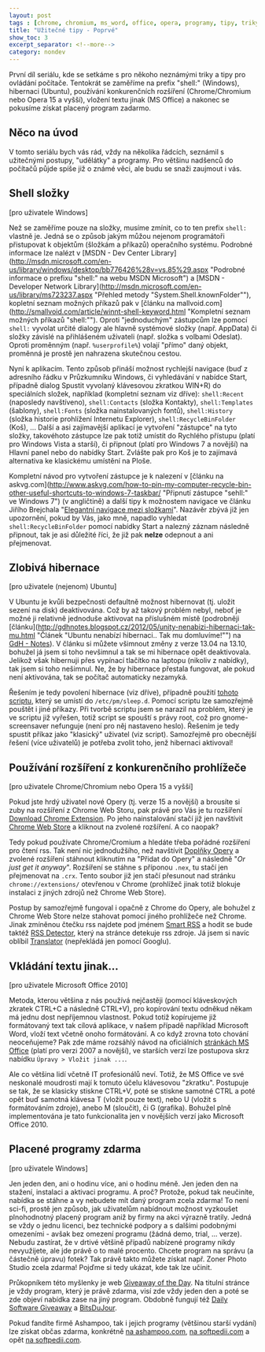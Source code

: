 ```yaml
---
layout: post
tags : [chrome, chromium, ms_word, office, opera, programy, tipy, triky, ubuntu, windows]
title: "Užitečné tipy - Poprvé"
show_toc: 3
excerpt_separator: <!--more-->
category: nondev
---
```


První díl seriálu, kde se setkáme s pro někoho neznámými triky a tipy pro ovládání počítače. Tentokrát se zaměříme na prefix "shell:" (Windows), hibernaci (Ubuntu), používání konkurenčních rozšíření (Chrome/Chromium nebo Opera 15 a vyšší), vložení textu jinak (MS Office) a nakonec se pokusíme získat placený program zadarmo.

<!--more-->

## Něco na úvod

V tomto seriálu bych vás rád, vždy na několika řádcích, seznámil s užitečnými postupy, "udělátky" a programy. Pro většinu nadšenců do počítačů půjde spíše již o známé věci, ale budu se snaži zaujmout i vás.

## Shell složky

[pro uživatele Windows]

Než se zaměříme pouze na složky, musíme zmínit, co to ten prefix `shell:` vlastně je. Jedná se o způsob jakým můžou nejenom programátoři přistupovat k objektům (šložkám a příkazů) operačního systému. Podrobné informace lze nalézt v [MSDN - Dev Center Library](http://msdn.microsoft.com/en-us/library/windows/desktop/bb776426%28v=vs.85%29.aspx "Podrobné informace o prefixu "shell:" na webu MSDN Microsoft") a [MSDN - <span>Developer Network </span>Library](http://msdn.microsoft.com/en-us/library/ms723237.aspx "Přehled metody "System.Shell.knownFolder""), kopletní seznam možných příkazů pak v [článku na mallvoid.com](http://smallvoid.com/article/winnt-shell-keyword.html "Kompletní seznam možných příkazů "shell:""). Oproti "jednoduchým" zástupcům lze pomocí `shell:` vyvolat určité dialogy ale hlavně systémové složky (např. AppData) či složky závislé na přihlášeném uživateli (např. složka s volbami Odeslat). Oproti proměnným (např. `%userprofile%`) volají "přímo" daný objekt, proměnná je prostě jen nahrazena skutečnou cestou.

Nyní k aplikacím. Tento způsob přináší možnost rychlejší navigace (buď z adresního řádku v Průzkumníku Windows, či vyhledávání v nabídce Start, případně dialog Spustit vyvolaný klávesovou zkratkou WIN+R) do speciálních složek, například (kompletní seznam viz dříve): `shell:Recent` (naposledy navštíveno), `shell:Contacts` (složka Kontakty), `shell:Templates` (šablony), `shell:Fonts` (složka nainstalovaných fontů), `shell:History` (složka historie prohlížení Internetu Explorer), `shell:RecycleBinFolder` (Koš), ... Další a asi zajímavější aplikací je vytvoření "zástupce" na tyto složky, takovéhoto zástupce lze pak totiž umístit do Rychlého přístupu (platí pro Windows Vista a starší), či připnout (platí pro Windows 7 a novější) na Hlavní panel nebo do nabídky Start. Zvlášte pak pro Koš je to zajímavá alternativa ke klasickému umístění na Ploše.

Kompletní návod pro vytvoření zástupce je k nalezení v [článku na askvg.com](http://www.askvg.com/how-to-pin-my-computer-recycle-bin-other-useful-shortcuts-to-windows-7-taskbar/ "Připnutí zástupce "sehll:" ve Windows 7") (v angličtině) a další tipy k možnostem navigace ve článku Jiřího Brejchala "[Elegantní navigace mezi složkami](http://www.jiribrejcha.net/2009/09/elegantni-navigace-mezi-slozkami/)". Nazávěr zbývá již jen upozornění, pokud by Vás, jako mně, napadlo vyhledat `shell:RecycleBinFolder` pomocí nabídky Start a nalezný záznam následně připnout, tak je asi důležité říci, že již pak **nelze** odepnout a ani přejmenovat.

## Zlobivá hibernace

[pro uživatele (nejenom) Ubuntu]

V Ubuntu je kvůli bezpečnosti defaultně možnost hibernovat (tj. uložit sezení na disk) deaktivována. Což by až takový problém nebyl, neboť je možné ji relativně jednoduše aktivovat na příslušném místě (podrobněji [článku](http://gdhnotes.blogspot.cz/2012/05/unity-nenabizi-hibernaci-tak-mu.html "Článek "Ubuntu nenabízí hibernaci.. Tak mu domluvíme!"") na [GdH - Notes](/archive/2014-03-25/gdh-notes "blog převážně o linuxovém desktopu")). V článku si můžete všimnout změny z verze 13.04 na 13.10, bohužel já jsem si toho nevšimnul a tak se mi hibernace opět deaktivovala. Jelikož však hibernuji přes vypínací tlačítko na laptopu (nikoliv z nabídky), tak jsem si toho nešimnul. Ne, že by hibernace přestala fungovat, ale pokud není aktivována, tak se počítač automaticky nezamyká.

Řešením je tedy povolení hibernace (viz dříve), případně použití [tohoto scriptu](http://andrle-jan.4fan.cz/images/2013-12/screenlock.sh.tar.gz "Script pro uzamykání počítače po hibernaci [Ubuntu]"), který se umístí do `/etc/pm/sleep.d`. Pomocí scriptu lze samozřejmě pouštět i jiné příkazy. Při tvorbě scriptu jsem se narazil na problém, který je ve scriptu již vyřešen, totiž script se spouští s právy root, což pro gnome-screensaver nefunguje (není pro něj nastaveno heslo). Řešením je tedy spustit příkaz jako "klasický" uživatel (viz script). Samozřejmě pro obecnější řešení (více uživatelů) je potřeba zvolit toho, jenž hibernaci aktivoval!

## Používání rozšíření z konkurenčního prohlížeče

[pro uživatele Chrome/Chromium nebo Opera 15 a vyšší]

Pokud jste hrdý uživatel nové Opery (tj. verze 15 a novější) a brousíte si zuby na rozšíření z Chrome Web Storu, pak právě pro Vás je tu rozšíření [Download Chrome Extension](https://addons.opera.com/cs/extensions/details/download-chrome-extension-9/?display=en "odkaz na rozšíření Download Chrome Extension"). Po jeho nainstalování stačí již jen navštívit [Chrome Web Store](https://chrome.google.com/webstore/category/extensions "stránka s rozšířeními pro Google Chrome/Cromium") a kliknout na zvolené rozšíření. A co naopak?

Tedy pokud používate Chrome/Cromium a hledáte třeba pořádné rozšíření pro čtení rss. Tak není nic jednodužšího, než navštívit [<span>Doplňky</span> Opery](https://addons.opera.com/cs/) a zvolené rozšíření stáhnout kliknutím na "Přidat do Opery" a následně "_Or just get it anyway_". Rozšíření se stáhne s příponou `.nex`, tu stačí jen přejmenovat na `.crx`. Tento soubor již jen stačí přesunout nad stránku `chrome://extensions/` otevřenou v Chrome (prohlížeč jinak totiž blokuje instalaci z jiných zdrojů než Chrome Web Store).

Postup by samozřejmě fungoval i opačně z Chrome do Opery, ale bohužel z Chrome Web Store nelze stahovat pomocí jiného prohlížeče než Chrome. Jinak zmíněnou čtečku rss najdete pod jménem [Smart RSS](https://addons.opera.com/cs/extensions/details/smart-rss/?display=en "RSS čečka pro Operu") a hodit se bude taktéž [RSS Detector](https://addons.opera.com/cs/extensions/details/rss-detector/?display=en "Detekce RSS zdrojů pro Operu"), který na stránce detekuje rss zdroje. Já jsem si navíc oblíbil [Translator](https://addons.opera.com/cs/extensions/details/translator/?display=en "Překladač pro Operu") (nepřekládá jen pomocí Googlu).

## Vkládání textu jinak...

[pro uživatele Microsoft Office 2010]

Metoda, kterou většina z nás používá nejčastěji (pomocí kláveskových zkratek CTRL+C a následně CTRL+V), pro kopírování textu odněkud někam má jednu dost nepříjemnou vlastnost. Pokud totiž kopírujeme již formátovaný text tak cílová aplikace, v našem případě například Microsoft Word, vloží text včetně onoho formátování. A co když zrovna toto chování neoceňujeme? Pak zde máme rozsáhlý návod na oficiálních [stránkách MS Office](http://office.microsoft.com/cs-cz/word-help/control-the-formatting-when-you-paste-text-HA010215708.aspx "Ovládání formátování při vkládání textu pro Word 2007") (platí pro verzi 2007 a novější), ve starších verzí lze postupova skrz nabídku `Úpravy > Vložit jinak ...`.

Ale co většina lidí včetně IT profesionálů neví. Totiž, že MS Office ve své neskonalé moudrosti mají k tomuto účelu klávesovou "zkratku". Postupuje se tak, že se klasicky stiskne CTRL+V, poté se stiskne samotné CTRL a poté opět buď samotná klávesa T (vložit pouze text), nebo U (vložit s formátováním zdroje), anebo M (sloučit), či G (grafika). Bohužel plně implementována je tato funkcionalita jen v novějších verzí jako Microsoft Office 2010.

## Placené programy zdarma

[pro uživatele Windows]

Jen jeden den, ani o hodinu více, ani o hodinu méně. Jen jeden den na stažení, instalaci a aktivaci programu. A proč? Protože, pokud tak neučiníte, nabídka se stáhne a vy nebudete mít daný program zcela zdarma! To není sci-fi, prostě jen způsob, jak uživatelům nabídnout možnost vyzkoušet plnohodnotný placený program aniž by firmy na akci výrazně tratily. Jedná se vždy o jednu licenci, bez technické podpory a s dalšími podobnými omezeními - avšak bez omezení programu (žádná demo, trial, ... verze). Nebudu zastírat, že v drtivé většině případů nabízené programy nikdy nevyužijete, ale jde právě o to malé procento. Chcete program na správu (a částečně úpravu) fotek? Tak právě takto můžete získat např. Zoner Photo Studio zcela zdarma! Pojďme si tedy ukázat, kde tak lze učinit.

Průkopníkem této myšlenky je web [Giveaway of the Day](http://www.giveawayoftheday.com/ "Placené programy zdarma na Giveaway of the Day"). Na titulní stránce je vždy program, který je právě zdarma, visí zde vždy jeden den a poté se zde objeví nabídka zase na jiný program. Obdobně fungují též [Daily Software Giveaway](http://dailysoftwaregiveaway.com/ "Placené programy zdarma na Daily Software Giveaway") a [BitsDuJour](http://www.bitsdujour.com/software/free-giveawayoftheday "Placené programy zdarma na BitsDuJour").

Pokud fandíte firmě Ashampoo, tak i jejich programy (většinou starší vydání) lze získat občas zdarma, konkrétně [na ashampoo.com](http://www.ashampoo.com/en/usd/lpa/softpedia "Ashampoo nabídka pro server Softpedia"), [na softpedii.com](http://news.softpedia.com/news/Free-Full-Versions-for-Ashampoo-Software-292544.shtml "Některé starší verze programů firmy Ashampoo") a opět [na softpedii.com](http://www.softpedia.com/get/Antivirus/Ashampoo-Anti-Malware.shtml "Ashampoo Anti-Malware").